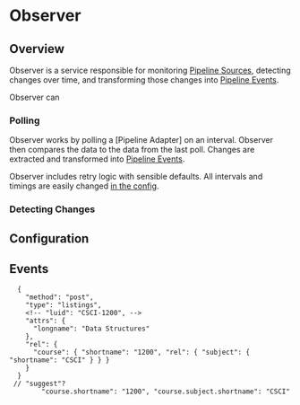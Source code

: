 # Observer

## Overview
Observer is a service responsible for monitoring [Pipeline Sources](pipeline-sources), detecting changes over time, and transforming those changes into [Pipeline Events](pipeline-events).

Observer can 

### Polling
Observer works by polling a [Pipeline Adapter] on an interval. Observer then compares the data to the data from the last poll. Changes are extracted and transformed into [Pipeline Events](pipeline-events).

Observer includes retry logic with sensible defaults. All intervals and timings are easily changed [in the config](#configuration).

### Detecting Changes


## Configuration

## Events
```
  {
    "method": "post",
    "type": "listings",
    <!-- "luid": "CSCI-1200", -->
    "attrs": {
      "longname": "Data Structures"
    },
    "rel": {
      "course": { "shortname": "1200", "rel": { "subject": { "shortname": "CSCI" } } }
    }
  }
 // "suggest"?
        "course.shortname": "1200", "course.subject.shortname": "CSCI"

```
